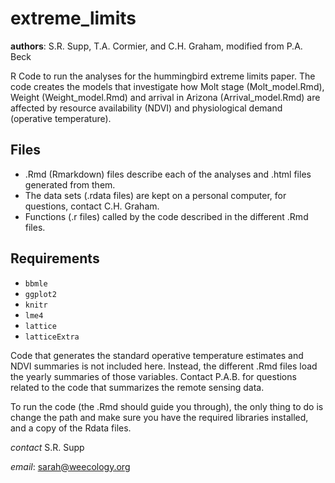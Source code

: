 extreme_limits
==============

**authors**: S.R. Supp, T.A. Cormier, and C.H. Graham, modified from P.A. Beck


R Code to run the analyses for the hummingbird extreme limits paper. 
The code creates the models that investigate how Molt stage (Molt_model.Rmd), Weight (Weight_model.Rmd) and 
arrival in Arizona (Arrival_model.Rmd) are affected by resource availability (NDVI) and physiological demand 
(operative temperature).

Files
-------
  * .Rmd (Rmarkdown) files describe each of the analyses and .html files generated from them. 
  * The data sets (.rdata files) are kept on a personal computer, for questions, contact C.H. Graham. 
  * Functions (.r files) called by the code described in the different .Rmd files.

Requirements
-------------
 * `bbmle`
 * `ggplot2`
 * `knitr`
 * `lme4`
 * `lattice`
 * `latticeExtra`

Code that generates the standard operative temperature estimates and NDVI summaries is not included here. 
Instead, the different .Rmd files load the yearly summaries of those variables. Contact P.A.B. for questions related to the code that summarizes the remote sensing data.

To run the code (the .Rmd should guide you through), the only thing to do is change the path and 
make sure you have the required libraries installed, and a copy of the Rdata files. 

*contact* S.R. Supp

*email*: sarah@weecology.org
